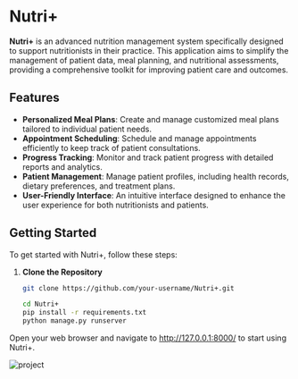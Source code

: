 # Nutri+

**Nutri+** is an advanced nutrition management system specifically designed to support nutritionists in their practice. This application aims to simplify the management of patient data, meal planning, and nutritional assessments, providing a comprehensive toolkit for improving patient care and outcomes.

## Features

- **Personalized Meal Plans**: Create and manage customized meal plans tailored to individual patient needs.
- **Appointment Scheduling**: Schedule and manage appointments efficiently to keep track of patient consultations.
- **Progress Tracking**: Monitor and track patient progress with detailed reports and analytics.
- **Patient Management**: Manage patient profiles, including health records, dietary preferences, and treatment plans.
- **User-Friendly Interface**: An intuitive interface designed to enhance the user experience for both nutritionists and patients.

## Getting Started

To get started with Nutri+, follow these steps:

1. **Clone the Repository**

   ```bash
   git clone https://github.com/your-username/Nutri+.git

   cd Nutri+
   pip install -r requirements.txt
   python manage.py runserver
Open your web browser and navigate to http://127.0.0.1:8000/ to start using Nutri+.






![project](https://github.com/user-attachments/assets/b7a652ca-905c-4815-a941-19a87a3f7109)
